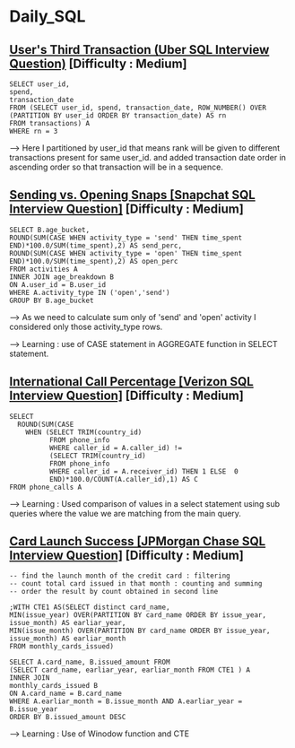 # Daily_SQL

## [User's Third Transaction (Uber SQL Interview Question)](https://datalemur.com/questions/sql-third-transaction) [Difficulty : Medium]

```
SELECT user_id, 
spend, 
transaction_date 
FROM (SELECT user_id, spend, transaction_date, ROW_NUMBER() OVER (PARTITION BY user_id ORDER BY transaction_date) AS rn
FROM transactions) A 
WHERE rn = 3
```

--> Here I partitioned by user_id that means rank will be given to different transactions present for same user_id. and added transaction date order in ascending order so that transaction will be in a sequence.


## [Sending vs. Opening Snaps [Snapchat SQL Interview Question]](https://datalemur.com/questions/time-spent-snaps) [Difficulty : Medium]

```
SELECT B.age_bucket,
ROUND(SUM(CASE WHEN activity_type = 'send' THEN time_spent END)*100.0/SUM(time_spent),2) AS send_perc,
ROUND(SUM(CASE WHEN activity_type = 'open' THEN time_spent END)*100.0/SUM(time_spent),2) AS open_perc
FROM activities A
INNER JOIN age_breakdown B
ON A.user_id = B.user_id
WHERE A.activity_type IN ('open','send')
GROUP BY B.age_bucket
```

--> As we need to calculate sum only of 'send' and 'open' activity I considered only those activity_type rows.

--> Learning : use of CASE statement in AGGREGATE function in SELECT statement.


## [International Call Percentage [Verizon SQL Interview Question]](https://datalemur.com/questions/international-call-percentage) [Difficulty : Medium]

```
SELECT 
  ROUND(SUM(CASE
    WHEN (SELECT TRIM(country_id) 
          FROM phone_info 
          WHERE caller_id = A.caller_id) != 
          (SELECT TRIM(country_id) 
          FROM phone_info 
          WHERE caller_id = A.receiver_id) THEN 1 ELSE  0
          END)*100.0/COUNT(A.caller_id),1) AS C
FROM phone_calls A
```

--> Learning : Used comparison of values in a select statement using sub queries where the value we are matching from the main query.


## [Card Launch Success [JPMorgan Chase SQL Interview Question]](https://datalemur.com/questions/card-launch-success) [Difficulty : Medium]

```
-- find the launch month of the credit card : filtering
-- count total card issued in that month : counting and summing
-- order the result by count obtained in second line

;WITH CTE1 AS(SELECT distinct card_name,
MIN(issue_year) OVER(PARTITION BY card_name ORDER BY issue_year, issue_month) AS earliar_year,
MIN(issue_month) OVER(PARTITION BY card_name ORDER BY issue_year, issue_month) AS earliar_month
FROM monthly_cards_issued)

SELECT A.card_name, B.issued_amount FROM
(SELECT card_name, earliar_year, earliar_month FROM CTE1 ) A
INNER JOIN 
monthly_cards_issued B 
ON A.card_name = B.card_name 
WHERE A.earliar_month = B.issue_month AND A.earliar_year = B.issue_year
ORDER BY B.issued_amount DESC
```

--> Learning : Use of Winodow function and CTE